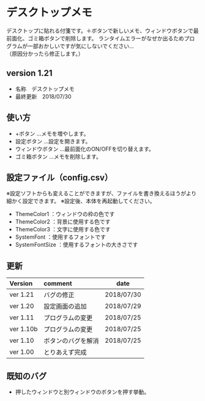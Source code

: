 # デスクトップメモ
デスクトップに貼れる付箋です。＋ボタンで新しいメモ、ウィンドウボタンで最前面化、ゴミ箱ボタンで削除します。
ランタイムエラーがなぜか出るためプログラムが一部おかしいですが気にしないでください...  
（原因分かったら修正します。）

## version 1.21
- 名称　デスクトップメモ
- 最終更新　2018/07/30



## 使い方
- +ボタン ...メモを増やします。
- 設定ボタン ...設定を開きます。
- ウィンドウボタン ...最前面化のON/OFFを切り替えます。
- ゴミ箱ボタン ...メモを削除します。

  

## 設定ファイル（config.csv）
※設定ソフトからも変えることができますが、ファイルを書き換えるほうがより細かく設定できます。
※設定後、本体を再起動してください。

- ThemeColor1	：ウィンドウの枠の色です
- ThemeColor2	：背景に使用する色です
- ThemeColor3	：文字に使用する色です
- SystemFont	：使用するフォントです
- SystemFontSize	：使用するフォントの大きさです



## 更新
| Version | comment | date |
|:-----------|:------------|:------------:|
|ver 1.21|バグの修正|2018/07/30|
|ver 1.20|設定画面の追加|2018/07/29|
|ver 1.11|プログラムの変更|2018/07/25|
|ver 1.10b|プログラムの変更|2018/07/25|
|ver 1.10|ボタンのバグを解消|2018/07/25|
|ver 1.00|とりあえず完成||



## 既知のバグ

- 押したウィンドウと別ウィンドウのボタンを押す挙動。
